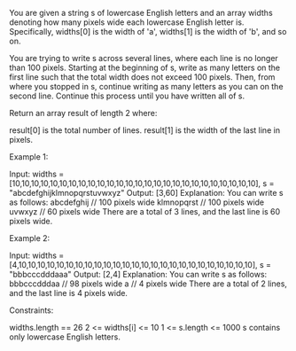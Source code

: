 
You are given a string s of lowercase English letters and an array widths
denoting how many pixels wide each lowercase English letter is. Specifically,
widths[0] is the width of 'a', widths[1] is the width of 'b', and so on.

You are trying to write s across several lines, where each line is no longer
than 100 pixels. Starting at the beginning of s, write as many letters on the
first line such that the total width does not exceed 100 pixels. Then, from
where you stopped in s, continue writing as many letters as you can on the
second line. Continue this process until you have written all of s.

Return an array result of length 2 where:


result[0] is the total number of lines.
result[1] is the width of the last line in pixels.



Example 1:


Input: widths =
[10,10,10,10,10,10,10,10,10,10,10,10,10,10,10,10,10,10,10,10,10,10,10,10,10,10],
s = "abcdefghijklmnopqrstuvwxyz"
Output: [3,60]
Explanation: You can write s as follows:
abcdefghij  // 100 pixels wide
klmnopqrst  // 100 pixels wide
uvwxyz      // 60 pixels wide
There are a total of 3 lines, and the last line is 60 pixels wide.

Example 2:


Input: widths =
[4,10,10,10,10,10,10,10,10,10,10,10,10,10,10,10,10,10,10,10,10,10,10,10,10,10],
s = "bbbcccdddaaa"
Output: [2,4]
Explanation: You can write s as follows:
bbbcccdddaa  // 98 pixels wide
a            // 4 pixels wide
There are a total of 2 lines, and the last line is 4 pixels wide.


Constraints:


widths.length == 26
2 <= widths[i] <= 10
1 <= s.length <= 1000
s contains only lowercase English letters.




